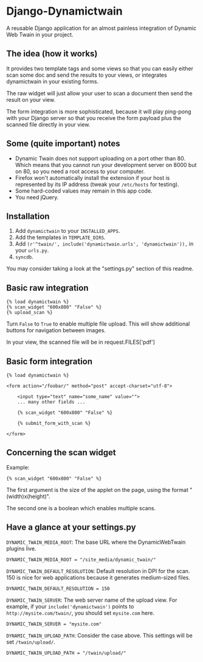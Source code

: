 Django-Dynamictwain
===================

A reusable Django application for an almost painless integration of Dynamic Web
Twain in your project.

The idea (how it works)
-----------------------

It provides two template tags and some views so that you can easily either scan
some doc and send the results to your views, or integrates dynamictwain in your
existing forms.

The raw widget will just allow your user to scan a document then send the result
on your view.

The form integration is more sophisticated, because it will play ping-pong with
your Django server so that you receive the form payload plus the scanned file
directly in your view.

Some (quite important) notes
----------------------------

* Dynamic Twain does not support uploading on a port other than 80. Which means
  that you cannot run your development server on 8000 but on 80, so you need
  a root access to your computer.
* Firefox won't automatically install the extension if your host is represented
  by its IP address (tweak your `/etc/hosts` for testing).
* Some hard-coded values may remain in this app code.
* You need jQuery.

Installation
------------

1. Add `dynamictwain` to your `INSTALLED_APPS`.
2. Add the templates in `TEMPLATE_DIRS`.
3. Add `(r'^twain/', include('dynamictwain.urls', 'dynamictwain')),` in your
   `urls.py`.
4. `syncdb`.

You may consider taking a look at the "settings.py" section of this readme.

Basic raw integration
---------------------

    {% load dynamictwain %}
    {% scan_widget "600x800" "False" %}
    {% upload_scan %}
    

Turn `False` to `True` to enable multiple file upload. This will show additional
buttons for navigation between images.

In your view, the scanned file will be in request.FILES['pdf']

Basic form integration
----------------------

    {% load dynamictwain %}

    <form action="/foobar/" method="post" accept-charset="utf-8">
        
        <input type="text" name="some_name" value="">
        ... many other fields ...

        {% scan_widget "600x800" "False" %}

        {% submit_form_with_scan %}
    
    </form>

Concerning the scan widget
--------------------------

Example:

    {% scan_widget "600x800" "False" %}

The first argument is the size of the applet on the page, using the format
"(width)x(height)".

The second one is a boolean which enables multiple scans.

Have a glance at your settings.py
---------------------------------

`DYNAMIC_TWAIN_MEDIA_ROOT`: The base URL where the DynamicWebTwain plugins live.

    DYNAMIC_TWAIN_MEDIA_ROOT = "/site_media/dynamic_twain/"

`DYNAMIC_TWAIN_DEFAULT_RESOLUTION`: Default resolution in DPI for the scan. 150
is nice for web applications because it generates medium-sized files.

    DYNAMIC_TWAIN_DEFAULT_RESOLUTION = 150

`DYNAMIC_TWAIN_SERVER`: The web server name of the upload view. For example, if
your `include('dynamictwain')` points to `http://mysite.com/twain/`, you should
set `mysite.com` here.

    DYNAMIC_TWAIN_SERVER = "mysite.com"

`DYNAMIC_TWAIN_UPLOAD_PATH`: Consider the case above. This settings will be set
`/twain/upload/`.

    DYNAMIC_TWAIN_UPLOAD_PATH = "/twain/upload/"

